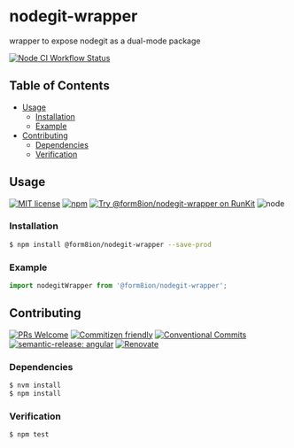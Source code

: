 # nodegit-wrapper

wrapper to expose nodegit as a dual-mode package

<!--status-badges start -->

[![Node CI Workflow Status][github-actions-ci-badge]][github-actions-ci-link]

<!--status-badges end -->

## Table of Contents

* [Usage](#usage)
  * [Installation](#installation)
  * [Example](#example)
* [Contributing](#contributing)
  * [Dependencies](#dependencies)
  * [Verification](#verification)

## Usage

<!--consumer-badges start -->

[![MIT license][license-badge]][license-link]
[![npm][npm-badge]][npm-link]
[![Try @form8ion/nodegit-wrapper on RunKit][runkit-badge]][runkit-link]
![node][node-badge]

<!--consumer-badges end -->

### Installation

```sh
$ npm install @form8ion/nodegit-wrapper --save-prod
```

### Example

```javascript
import nodegitWrapper from '@form8ion/nodegit-wrapper';
```

## Contributing

<!--contribution-badges start -->

[![PRs Welcome][PRs-badge]][PRs-link]
[![Commitizen friendly][commitizen-badge]][commitizen-link]
[![Conventional Commits][commit-convention-badge]][commit-convention-link]
[![semantic-release: angular][semantic-release-badge]][semantic-release-link]
[![Renovate][renovate-badge]][renovate-link]

<!--contribution-badges end -->

### Dependencies

```sh
$ nvm install
$ npm install
```

### Verification

```sh
$ npm test
```

[PRs-link]: http://makeapullrequest.com

[PRs-badge]: https://img.shields.io/badge/PRs-welcome-brightgreen.svg

[commitizen-link]: http://commitizen.github.io/cz-cli/

[commitizen-badge]: https://img.shields.io/badge/commitizen-friendly-brightgreen.svg

[commit-convention-link]: https://conventionalcommits.org

[commit-convention-badge]: https://img.shields.io/badge/Conventional%20Commits-1.0.0-yellow.svg

[semantic-release-link]: https://github.com/semantic-release/semantic-release

[semantic-release-badge]: https://img.shields.io/badge/semantic--release-angular-e10079?logo=semantic-release

[renovate-link]: https://renovatebot.com

[renovate-badge]: https://img.shields.io/badge/renovate-enabled-brightgreen.svg?logo=renovatebot

[github-actions-ci-link]: https://github.com/form8ion/nodegit-wrapper/actions?query=workflow%3A%22Node.js+CI%22+branch%3Amaster

[github-actions-ci-badge]: https://github.com/form8ion/nodegit-wrapper/workflows/Node.js%20CI/badge.svg

[license-link]: LICENSE

[license-badge]: https://img.shields.io/github/license/form8ion/nodegit-wrapper.svg

[npm-link]: https://www.npmjs.com/package/@form8ion/nodegit-wrapper

[npm-badge]: https://img.shields.io/npm/v/@form8ion/nodegit-wrapper?logo=npm

[runkit-link]: https://npm.runkit.com/@form8ion/nodegit-wrapper

[runkit-badge]: https://badge.runkitcdn.com/@form8ion/nodegit-wrapper.svg

[node-badge]: https://img.shields.io/node/v/@form8ion/nodegit-wrapper?logo=node.js
